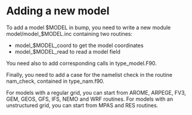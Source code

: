 # Adding a new model

To add a model $MODEL in bump, you need to write a new module model/model_$MODEL.inc containing two routines:
 - model_$MODEL_coord to get the model coordinates
 - model_$MODEL_read to read a model field

You need also to add corresponding calls in type_model.F90.

Finally, you need to add a case for the namelist check in the routine nam_check, contained in type_nam.f90.

For models with a regular grid, you can start from AROME, ARPEGE, FV3, GEM, GEOS, GFS, IFS, NEMO and WRF routines. For models with an unstructured grid, you can start from MPAS and RES routines.
